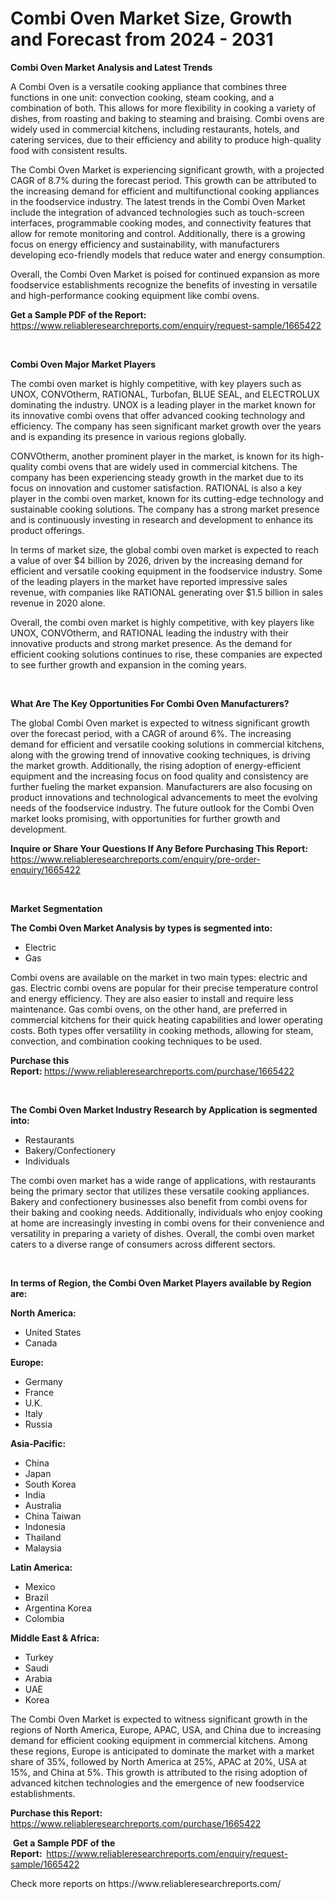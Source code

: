 <p><h1>Combi Oven Market Size, Growth and Forecast from 2024 - 2031</h1></p><p><strong>Combi Oven Market Analysis and Latest Trends</strong></p>
<p><p>A Combi Oven is a versatile cooking appliance that combines three functions in one unit: convection cooking, steam cooking, and a combination of both. This allows for more flexibility in cooking a variety of dishes, from roasting and baking to steaming and braising. Combi ovens are widely used in commercial kitchens, including restaurants, hotels, and catering services, due to their efficiency and ability to produce high-quality food with consistent results.</p><p>The Combi Oven Market is experiencing significant growth, with a projected CAGR of 8.7% during the forecast period. This growth can be attributed to the increasing demand for efficient and multifunctional cooking appliances in the foodservice industry. The latest trends in the Combi Oven Market include the integration of advanced technologies such as touch-screen interfaces, programmable cooking modes, and connectivity features that allow for remote monitoring and control. Additionally, there is a growing focus on energy efficiency and sustainability, with manufacturers developing eco-friendly models that reduce water and energy consumption.</p><p>Overall, the Combi Oven Market is poised for continued expansion as more foodservice establishments recognize the benefits of investing in versatile and high-performance cooking equipment like combi ovens.</p></p>
<p><strong>Get a Sample PDF of the Report:&nbsp;</strong> <a href="https://www.reliableresearchreports.com/enquiry/request-sample/1665422">https://www.reliableresearchreports.com/enquiry/request-sample/1665422</a></p>
<p>&nbsp;</p>
<p><strong>Combi Oven Major Market Players</strong></p>
<p><p>The combi oven market is highly competitive, with key players such as UNOX, CONVOtherm, RATIONAL, Turbofan, BLUE SEAL, and ELECTROLUX dominating the industry. UNOX is a leading player in the market known for its innovative combi ovens that offer advanced cooking technology and efficiency. The company has seen significant market growth over the years and is expanding its presence in various regions globally.</p><p>CONVOtherm, another prominent player in the market, is known for its high-quality combi ovens that are widely used in commercial kitchens. The company has been experiencing steady growth in the market due to its focus on innovation and customer satisfaction. RATIONAL is also a key player in the combi oven market, known for its cutting-edge technology and sustainable cooking solutions. The company has a strong market presence and is continuously investing in research and development to enhance its product offerings.</p><p>In terms of market size, the global combi oven market is expected to reach a value of over $4 billion by 2026, driven by the increasing demand for efficient and versatile cooking equipment in the foodservice industry. Some of the leading players in the market have reported impressive sales revenue, with companies like RATIONAL generating over $1.5 billion in sales revenue in 2020 alone.</p><p>Overall, the combi oven market is highly competitive, with key players like UNOX, CONVOtherm, and RATIONAL leading the industry with their innovative products and strong market presence. As the demand for efficient cooking solutions continues to rise, these companies are expected to see further growth and expansion in the coming years.</p></p>
<p>&nbsp;</p>
<p><strong>What Are The Key Opportunities For Combi Oven Manufacturers?</strong></p>
<p><p>The global Combi Oven market is expected to witness significant growth over the forecast period, with a CAGR of around 6%. The increasing demand for efficient and versatile cooking solutions in commercial kitchens, along with the growing trend of innovative cooking techniques, is driving the market growth. Additionally, the rising adoption of energy-efficient equipment and the increasing focus on food quality and consistency are further fueling the market expansion. Manufacturers are also focusing on product innovations and technological advancements to meet the evolving needs of the foodservice industry. The future outlook for the Combi Oven market looks promising, with opportunities for further growth and development.</p></p>
<p><strong>Inquire or Share Your Questions If Any Before Purchasing This Report:</strong> <a href="https://www.reliableresearchreports.com/enquiry/pre-order-enquiry/1665422">https://www.reliableresearchreports.com/enquiry/pre-order-enquiry/1665422</a></p>
<p>&nbsp;</p>
<p><strong>Market Segmentation</strong></p>
<p><strong>The Combi Oven Market Analysis by types is segmented into:</strong></p>
<p><ul><li>Electric</li><li>Gas</li></ul></p>
<p><p>Combi ovens are available on the market in two main types: electric and gas. Electric combi ovens are popular for their precise temperature control and energy efficiency. They are also easier to install and require less maintenance. Gas combi ovens, on the other hand, are preferred in commercial kitchens for their quick heating capabilities and lower operating costs. Both types offer versatility in cooking methods, allowing for steam, convection, and combination cooking techniques to be used.</p></p>
<p><strong>Purchase this Report:&nbsp;</strong><a href="https://www.reliableresearchreports.com/purchase/1665422">https://www.reliableresearchreports.com/purchase/1665422</a></p>
<p>&nbsp;</p>
<p><strong>The Combi Oven Market Industry Research by Application is segmented into:</strong></p>
<p><ul><li>Restaurants</li><li>Bakery/Confectionery</li><li>Individuals</li></ul></p>
<p><p>The combi oven market has a wide range of applications, with restaurants being the primary sector that utilizes these versatile cooking appliances. Bakery and confectionery businesses also benefit from combi ovens for their baking and cooking needs. Additionally, individuals who enjoy cooking at home are increasingly investing in combi ovens for their convenience and versatility in preparing a variety of dishes. Overall, the combi oven market caters to a diverse range of consumers across different sectors.</p></p>
<p>&nbsp;</p>
<p><strong>In terms of Region, the Combi Oven Market Players available by Region are:</strong></p>
<p>
    <p> <strong> North America: </strong>
        <ul>
            <li>United States</li>
            <li>Canada</li>
        </ul>
        </p> 
    <p> <strong> Europe: </strong>
        <ul>
            <li>Germany</li>
            <li>France</li>
            <li>U.K.</li>
            <li>Italy</li>
            <li>Russia</li>
        </ul>
        </p> 
    <p> <strong> Asia-Pacific: </strong>
        <ul>
            <li>China</li>
            <li>Japan</li>
            <li>South Korea</li>
            <li>India</li>
            <li>Australia</li>
            <li>China Taiwan</li>
            <li>Indonesia</li>
            <li>Thailand</li>
            <li>Malaysia</li>
        </ul>
        </p> 
    <p> <strong> Latin America: </strong>
        <ul>
            <li>Mexico</li>
            <li>Brazil</li>
            <li>Argentina Korea</li>
            <li>Colombia</li>
        </ul>
        </p> 
    <p> <strong> Middle East & Africa: </strong>
        <ul>
            <li>Turkey</li>
            <li>Saudi</li>
            <li>Arabia</li>
            <li>UAE</li>
            <li>Korea</li>
        </ul>
    </p>
    </p>
<p><p>The Combi Oven Market is expected to witness significant growth in the regions of North America, Europe, APAC, USA, and China due to increasing demand for efficient cooking equipment in commercial kitchens. Among these regions, Europe is anticipated to dominate the market with a market share of 35%, followed by North America at 25%, APAC at 20%, USA at 15%, and China at 5%. This growth is attributed to the rising adoption of advanced kitchen technologies and the emergence of new foodservice establishments.</p></p>
<p><strong>Purchase this Report: </strong><a href="https://www.reliableresearchreports.com/purchase/1665422">https://www.reliableresearchreports.com/purchase/1665422</a></p>
<p>&nbsp;<strong>Get a Sample PDF of the Report:&nbsp;&nbsp;</strong><a href="https://www.reliableresearchreports.com/enquiry/request-sample/1665422">https://www.reliableresearchreports.com/enquiry/request-sample/1665422</a></p>
<p><strong></strong></p>
<p>Check more reports on https://www.reliableresearchreports.com/</p>